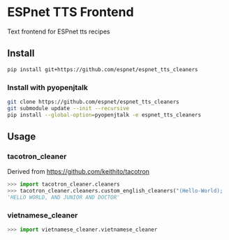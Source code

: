 # ESPnet TTS Frontend
Text frontend for ESPnet tts recipes

## Install
```bash
pip install git+https://github.com/espnet/espnet_tts_cleaners
```

### Install with pyopenjtalk

```bash
git clone https://github.com/espnet/espnet_tts_cleaners
git submodule update --init --recursive
pip install --global-option=pyopenjtalk -e espnet_tts_cleaners
```

## Usage

### tacotron_cleaner
Derived from https://github.com/keithito/tacotron

```python
>>> import tacotron_cleaner.cleaners
>>> tacotron_cleaner.cleaners.custom_english_cleaners("(Hello-World);   &  jr. & dr.")
'HELLO WORLD, AND JUNIOR AND DOCTOR'
```

### vietnamese_cleaner

```python
>>> import vietnamese_cleaner.vietnamese_cleaner
```
